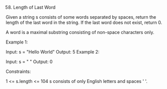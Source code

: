 58. Length of Last Word

Given a string s consists of some words separated by spaces, return the length of the last word in the string. If the last word does not exist, return 0.

A word is a maximal substring consisting of non-space characters only.

 

Example 1:

Input: s = "Hello World"
Output: 5
Example 2:

Input: s = " "
Output: 0
 

Constraints:

1 <= s.length <= 104
s consists of only English letters and spaces ' '.